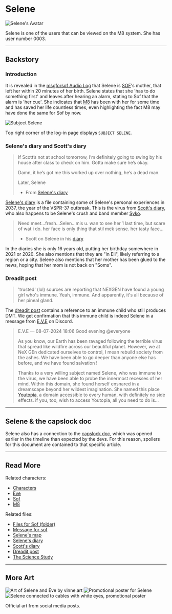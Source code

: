 # Selene

![Selene's Avatar](../../Resources/characters/selene/selene.png)

Selene is one of the users that can be viewed on the M8 system. She has user number 0003.

***

## Backstory

### Introduction

It is revealed in the [msgforsof Audio Log](../files/msgforsof) that Selene is [SOF](sof)'s mother, that left her within 20 minutes of her birth. Selene states 
that she 'has to do something first' and leaves after hearing an alarm, stating to Sof that 
the alarm is 'her cue'. She indicates that [M8](../m8) has been with her for some 
time and has saved her life countless times, even highlighting the fact M8 may have 
done the same for Sof by now.

![Subject Selene](../../Resources/characters/selene/subject-selene.png)

Top right corner of the log-in page displays `SUBJECT SELENE`.

### Selene's diary and Scott's diary

> If Scott’s not at school tomorrow, I’m definitely going to swing by his house after class to check on him. Gotta make sure he’s okay.
>
> Damn, it he’s got me this worked up over nothing, he’s a dead man.
>
> Later,
> Selene
> 
> - From [Selene's diary](../files/selene_personal_journal)

[Selene's diary](../files/selene_personal_journal) is a file containing some of 
Selene's personal experiences in 2037, the year of the VSPR-37 outbreak. 
This is the virus from [Scott's diary](../files/scott_personal_journal), who also happens 
to be Selene's crush and band member [Syko](syko).

> Need meet…fresh…Selen…mis u. wan to see her 1 last time, but scare of wat i do. her face is only thing that stil mek sense.
her tasty face…
> - Scott on Selene in his [diary](../files/scott_personal_journal)

In the diaries she is only 16 years old, putting her birthday somewhere in 2021 or 2020.
She also mentions that they are "in Eli", likely referring to a region or a city. 
Selene also mentions that her mother has been glued to the news, hoping that her mom is not 
back on "Soms".

### Dreadit post

> 'trusted' (lol) sources are reporting that NEXGEN have found a
> young girl who's immune. Yeah, immune. And apparently, it's all because of her pineal
> gland.

The [dreadit post](../files/dreadit) contains a reference to an immune child who still produces 
DMT. We get confirmation that this immune child is indeed Selene in a message from [E.V.E](eve) 
on Discord.

>E.V.E — 08-07-2024 18:06
> Good evening @everyone
>
>As you know, our Earth has been ravaged following the terrible virus that spread like wildfire across our beautiful planet. However, we at NeX GEn dedicated ourselves to control, I mean rebuild society from the ashes. We have been able to go deeper than anyone else has before, and we have found salvation !
>
>Thanks to a very willing subject named Selene, who was immune to the virus, we have been able to probe the innermost recesses of her mind. Within this domain, she found herself ensnared in a dreamscape beyond her wildest imagination. She named this place [Youtopia](../lore/youtopia), a domain accessible to every human, with definitely no side effects. if you, too, wish to access Youtopia, all you need to do is…

***

## Selene & the capslock doc

Selene also has a connection to the [capslock doc](../files/capslock_doc.md), which 
was opened earlier in the timeline than expected by the devs. For this reason, 
spoilers for this document are contained to that specific article.

***

## Read More

Related characters:

- [Characters](characters)
- [Eve](eve)
- [Sof](sof)
- [M8](../m8)

Related files:

- [Files for Sof (folder)](../files/for-sof)
- [Message for sof](../files/msgforsof)
- [Selene's map](../files/selenes_map)
- [Selene's diary](../files/selene_personal_journal)
- [Scott's diary](../files/scott_personal_journal)
- [Dreadit post](../files/dreadit)
- [The Science Study](../files/thesciencestudy)

***

## More Art

![Art of Selene and Eve by vinne.art](../../Resources/characters/selene_eve_art.jpg)
![Promotional poster for Selene](../../Resources/characters/selene/poster.jpg)
![Selene connected to cables with white eyes, promotional poster](../../Resources/characters/selene/poster_cables.jpg)

Official art from social media posts.